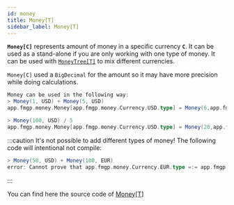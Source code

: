 ```yaml
---
id: money
title: Money[T]
sidebar_label: Money[T]
---
```


**`Money[C]`** represents amount of money in a specific currency **`C`**.
It can be used as a stand-alone if you are only working with one type of money.
It can be used with [`MoneyTree[T]`](money-tree.md) to mix different currencies.

`Money[C]` used a `BigDecimal` for the amount so it may have more precision while doing calculations.


```scala
Money can be used in the following way:
> Money(1, USD) + Money(5, USD)
app.fmgp.money.Money[app.fmgp.money.Currency.USD.type] = Money(6,app.fmgp.money.Currency$USD)
```
```scala
> Money(100, USD) / 5
app.fmgp.money.Money[app.fmgp.money.Currency.USD.type] = Money(20,app.fmgp.money.Currency$USD)
```



:::caution
It's not possible to add different types of money!
The following code will intentional not compile:
```scala
> Money(50, USD) + Money(100, EUR)
error: Cannot prove that app.fmgp.money.Currency.EUR.type =:= app.fmgp.money.Currency.USD.type.
```
:::

You can find here the source code of [Money[T]][SourceCode]

[SourceCode]: https://github.com/FabioPinheiro/cats-money/blob/master/src/main/scala/app/fmgp/money/Money.scala  'Money[T] source code'
